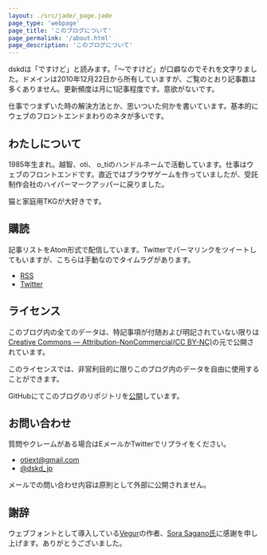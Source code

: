 ```yaml
---
layout: ./src/jade/_page.jade
page_type: 'webpage'
page_title: 'このブログについて'
page_permalink: '/about.html'
page_description: 'このブログについて'
---
```

dskdは「ですけど」と読みます。「〜ですけど」が口癖なのでそれを文字りました。ドメインは2010年12月22日から所有していますが、ご覧のとおり記事数は多くありません。更新頻度は月に1記事程度です。意欲がないです。

仕事でつまずいた時の解決方法とか、思いついた何かを書いています。基本的にウェブのフロントエンドまわりのネタが多いです。

## わたしについて

1985年生まれ。越智、oti、 o_tiのハンドルネームで活動しています。仕事はウェブのフロントエンドです。直近ではブラウザゲームを作っていましたが、受託制作会社のハイパーマークアッパーに戻りました。

猫と家庭用TKGが大好きです。

## 購読

記事リストをAtom形式で配信しています。Twitterでパーマリンクをツイートしてもいますが、こちらは手動なのでタイムラグがあります。

- [RSS](/feed)
- [Twitter](https://twitter.com/dskd_jp)

## ライセンス

このブログ内の全てのデータは、特記事項が付随および明記されていない限りは[Creative Commons — Attribution-NonCommercial(CC BY-NC)](http://creativecommons.org/licenses/by-nc/4.0/)の元で公開されています。

このライセンスでは、非営利目的に限りこのブログ内のデータを自由に使用することができます。

GitHubにてこのブログのリポジトリを[公開](https://github.com/oti/dskd)しています。

## お問い合わせ

質問やクレームがある場合はEメールかTwitterでリプライをください。

- [otiext@gmail.com](otiext@gmail.com)
- [@dskd_jp](https://twitter.com/dskd_jp)

メールでの問い合わせ内容は原則として外部に公開されません。

## 謝辞

ウェブフォントとして導入している[Vegur](http://dotcolon.net/font/vegur/)の作者、[Sora Sagano氏](https://twitter.com/sorasagano)に感謝を申し上げます。ありがとうございました。
